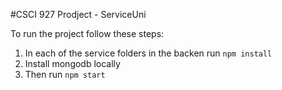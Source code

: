 #CSCI 927 Prodject - ServiceUni

To run the project follow these steps:

1. In each of the service folders in the backen run ``npm install``
2. Install mongodb locally
3. Then run ``npm start``
